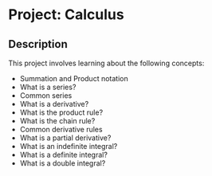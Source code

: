 # Project: Calculus

## Description
This project involves learning about the following concepts:
 * Summation and Product notation
 * What is a series?
 * Common series
 * What is a derivative?
 * What is the product rule?
 * What is the chain rule?
 * Common derivative rules
 * What is a partial derivative?
 * What is an indefinite integral?
 * What is a definite integral?
 * What is a double integral?
